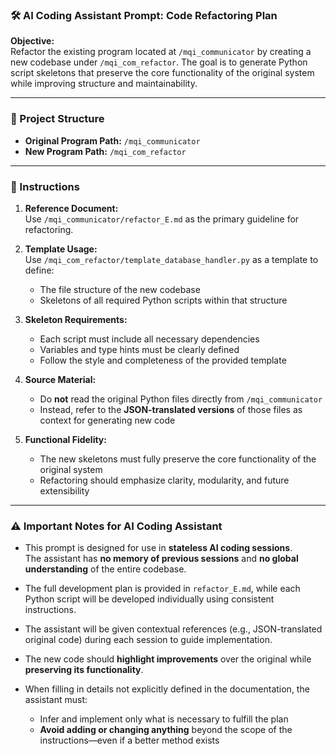 ### 🛠️ AI Coding Assistant Prompt: Code Refactoring Plan

**Objective:**  
Refactor the existing program located at `/mqi_communicator` by creating a new codebase under `/mqi_com_refactor`. The goal is to generate Python script skeletons that preserve the core functionality of the original system while improving structure and maintainability.

---

### 📁 Project Structure

- **Original Program Path:** `/mqi_communicator`  
- **New Program Path:** `/mqi_com_refactor`

---

### 🧭 Instructions

1. **Reference Document:**  
   Use `/mqi_communicator/refactor_E.md` as the primary guideline for refactoring.

2. **Template Usage:**  
   Use `/mqi_com_refactor/template_database_handler.py` as a template to define:
   - The file structure of the new codebase  
   - Skeletons of all required Python scripts within that structure

3. **Skeleton Requirements:**  
   - Each script must include all necessary dependencies  
   - Variables and type hints must be clearly defined  
   - Follow the style and completeness of the provided template

4. **Source Material:**  
   - Do **not** read the original Python files directly from `/mqi_communicator`  
   - Instead, refer to the **JSON-translated versions** of those files as context for generating new code

5. **Functional Fidelity:**  
   - The new skeletons must fully preserve the core functionality of the original system  
   - Refactoring should emphasize clarity, modularity, and future extensibility

---

### ⚠️ Important Notes for AI Coding Assistant

- This prompt is designed for use in **stateless AI coding sessions**.  
  The assistant has **no memory of previous sessions** and **no global understanding** of the entire codebase.

- The full development plan is provided in `refactor_E.md`, while each Python script will be developed individually using consistent instructions.

- The assistant will be given contextual references (e.g., JSON-translated original code) during each session to guide implementation.

- The new code should **highlight improvements** over the original while **preserving its functionality**.

- When filling in details not explicitly defined in the documentation, the assistant must:
  - Infer and implement only what is necessary to fulfill the plan  
  - **Avoid adding or changing anything** beyond the scope of the instructions—even if a better method exists


